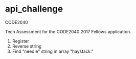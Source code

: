 # api_challenge

CODE2040 

Tech Assessment for the CODE2040 2017 Fellows application.
1. Register
2. Reverse string
3. Find "needle" string in array "haystack."
